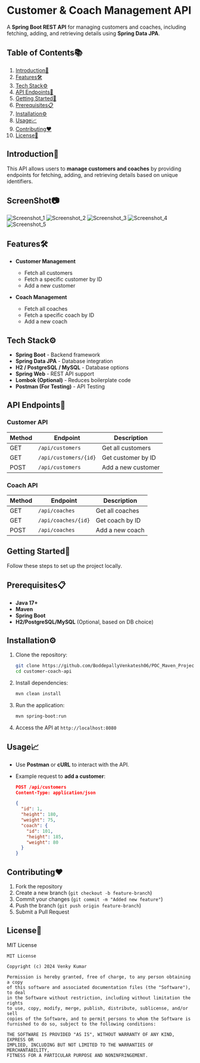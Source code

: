 # Customer & Coach Management API

A **Spring Boot REST API** for managing customers and coaches, including fetching, adding, and retrieving details using **Spring Data JPA**.

## Table of Contents📚

1. [Introduction🚀](#introduction)  
2. [Features🛠️](#features)  
3. [Tech Stack⚙️](#tech-stack)  
4. [API Endpoints🔗](#api-endpoints)  
5. [Getting Started🎯](#getting-started)  
6. [Prerequisites📋](#prerequisites)  
7. [Installation⚙️](#installation)  
8. [Usage📈](#usage)  
9. [Contributing❤️](#contributing)  
10. [License📝](#license)  

## Introduction🚀  

This API allows users to **manage customers and coaches** by providing endpoints for fetching, adding, and retrieving details based on unique identifiers.

## ScreenShot📷

![Screenshot_1](https://github.com/BoddepallyVenkatesh06/POC_Maven_Project/blob/main/1.png)
![Screenshot_2](https://github.com/BoddepallyVenkatesh06/POC_Maven_Project/blob/main/2.png)
![Screenshot_3](https://github.com/BoddepallyVenkatesh06/POC_Maven_Project/blob/main/3.png)
![Screenshot_4](https://github.com/BoddepallyVenkatesh06/POC_Maven_Project/blob/main/4.png)
![Screenshot_5](https://github.com/BoddepallyVenkatesh06/POC_Maven_Project/blob/main/5.png)

## Features🛠️  

- **Customer Management**  
  - Fetch all customers  
  - Fetch a specific customer by ID  
  - Add a new customer  

- **Coach Management**  
  - Fetch all coaches  
  - Fetch a specific coach by ID  
  - Add a new coach  

## Tech Stack⚙️  

- **Spring Boot** - Backend framework  
- **Spring Data JPA** - Database integration  
- **H2 / PostgreSQL / MySQL** - Database options  
- **Spring Web** - REST API support  
- **Lombok (Optional)** - Reduces boilerplate code  
- **Postman (For Testing)** - API Testing  

## API Endpoints🔗  

### Customer API  

| Method | Endpoint            | Description             |
|--------|---------------------|-------------------------|
| GET    | `/api/customers`    | Get all customers      |
| GET    | `/api/customers/{id}` | Get customer by ID  |
| POST   | `/api/customers`    | Add a new customer     |

### Coach API  

| Method | Endpoint         | Description          |
|--------|-----------------|----------------------|
| GET    | `/api/coaches`  | Get all coaches     |
| GET    | `/api/coaches/{id}` | Get coach by ID |
| POST   | `/api/coaches`  | Add a new coach     |

## Getting Started🎯  

Follow these steps to set up the project locally.

## Prerequisites📋  

- **Java 17+**  
- **Maven**  
- **Spring Boot**  
- **H2/PostgreSQL/MySQL** (Optional, based on DB choice)  

## Installation⚙️  

1. Clone the repository:  
   ```bash
   git clone https://github.com/BoddepallyVenkatesh06/POC_Maven_Project.git
   cd customer-coach-api
   ```

2. Install dependencies:  
   ```bash
   mvn clean install
   ```

3. Run the application:  
   ```bash
   mvn spring-boot:run
   ```

4. Access the API at `http://localhost:8080`

## Usage📈  

- Use **Postman** or **cURL** to interact with the API.  
- Example request to **add a customer**:  

  ```json
  POST /api/customers
  Content-Type: application/json

  {
    "id": 1,
    "height": 180,
    "weight": 75,
    "coach": {
      "id": 101,
      "height": 185,
      "weight": 80
    }
  }
  ```

## Contributing❤️  

1. Fork the repository  
2. Create a new branch (`git checkout -b feature-branch`)  
3. Commit your changes (`git commit -m "Added new feature"`)  
4. Push the branch (`git push origin feature-branch`)  
5. Submit a Pull Request  

## License📝  

MIT License  

```plaintext
MIT License

Copyright (c) 2024 Venky Kumar

Permission is hereby granted, free of charge, to any person obtaining a copy
of this software and associated documentation files (the "Software"), to deal
in the Software without restriction, including without limitation the rights
to use, copy, modify, merge, publish, distribute, sublicense, and/or sell
copies of the Software, and to permit persons to whom the Software is
furnished to do so, subject to the following conditions:

THE SOFTWARE IS PROVIDED "AS IS", WITHOUT WARRANTY OF ANY KIND, EXPRESS OR
IMPLIED, INCLUDING BUT NOT LIMITED TO THE WARRANTIES OF MERCHANTABILITY,
FITNESS FOR A PARTICULAR PURPOSE AND NONINFRINGEMENT.
```
